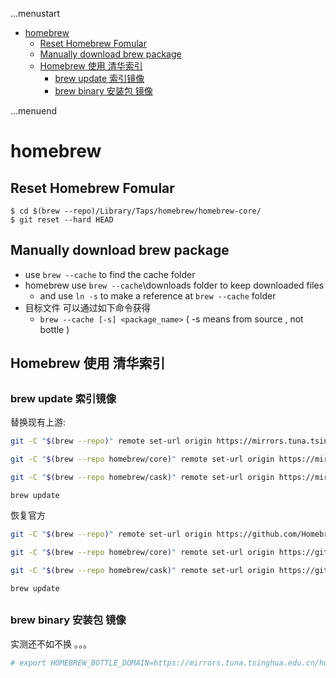 ...menustart

 - [homebrew](#c922a641cc5dc03a497e540996d12198)
     - [Reset Homebrew Fomular](#a655cf4302df90e17053b41af734deb9)
     - [Manually download brew package](#31cfdc0a967e58b7447b2e9b456d0f2f)
     - [Homebrew 使用 清华索引](#387e3f4aa69662696cce11325cecc502)
         - [brew update 索引镜像](#2b4d5ebf708a8726acef8ace48915e9f)
         - [brew binary 安装包  镜像](#eacd77990df567221ae4eec63f170ef4)

...menuend


<h2 id="c922a641cc5dc03a497e540996d12198"></h2>


# homebrew

<h2 id="a655cf4302df90e17053b41af734deb9"></h2>


## Reset Homebrew Fomular

```
$ cd $(brew --repo)/Library/Taps/homebrew/homebrew-core/
$ git reset --hard HEAD
```


<h2 id="31cfdc0a967e58b7447b2e9b456d0f2f"></h2>


## Manually download brew package 

 - use `brew --cache` to find the cache folder 
 - homebrew use `brew --cache`\downloads folder to keep downloaded files
    - and use `ln -s` to make a reference at `brew --cache` folder 
 - 目标文件 可以通过如下命令获得
    - `brew --cache [-s] <package_name>`  ( -s means from source , not bottle )

<h2 id="387e3f4aa69662696cce11325cecc502"></h2>


## Homebrew 使用 清华索引

<h2 id="2b4d5ebf708a8726acef8ace48915e9f"></h2>


### brew update 索引镜像

替换现有上游:

```bash
git -C "$(brew --repo)" remote set-url origin https://mirrors.tuna.tsinghua.edu.cn/git/homebrew/brew.git

git -C "$(brew --repo homebrew/core)" remote set-url origin https://mirrors.tuna.tsinghua.edu.cn/git/homebrew/homebrew-core.git

git -C "$(brew --repo homebrew/cask)" remote set-url origin https://mirrors.tuna.tsinghua.edu.cn/git/homebrew/homebrew-cask.git

brew update
```

恢复官方

```bash
git -C "$(brew --repo)" remote set-url origin https://github.com/Homebrew/brew.git

git -C "$(brew --repo homebrew/core)" remote set-url origin https://github.com/Homebrew/homebrew-core.git

git -C "$(brew --repo homebrew/cask)" remote set-url origin https://github.com/Homebrew/homebrew-cask.git

brew update
```

<h2 id="eacd77990df567221ae4eec63f170ef4"></h2>


### brew binary 安装包  镜像

实测还不如不换 。。。 

```bash
# export HOMEBREW_BOTTLE_DOMAIN=https://mirrors.tuna.tsinghua.edu.cn/homebrew-bottles
```
